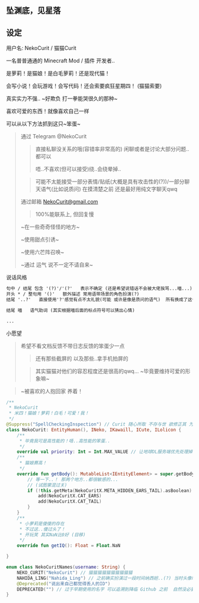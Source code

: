 ## 坠渊底，见星落

## 设定

用户名: NekoCurit / 猫猫Curit

一名普普通通的 Minecraft Mod / 插件 开发者.. 

是萝莉！是猫娘！是白毛萝莉！还是现代猫！

会写小说！会玩游戏！会写代码！还会索要疯狂星期四！ (猫猫索要)

真实实力不强..  ~好欺负 打一拳能哭很久的那种~

喜欢可爱的东西！就像喜欢自己一样

可以从以下方法抓到这只~笨蛋~

> 通过 Telegram   @NekoCurit
> 
>> 直接私聊没关系的哦(容错率非常高的) 闲聊或者是讨论大部分问题..都可以
>>
>> 唔..不喜欢(但可以接受)绕..会绕晕掉.. 
>
>> 可能不太能接受一部分表情/贴纸(大概是具有攻击性的(?))/一部分聊天语气(比如说质问) 在摸清楚之前 还是最好用纯文字聊天qwq 
>
> 通过邮箱 NekoCurit@gmail.com
>
>> 100%能联系上, 但回复慢
>
> ~在一些奇奇怪怪的地方~
>
> ~使用甜点引诱~
>
> ~使用六芒阵召唤~
> 
> ~通过 运气  说不一定不请自来~

说话风格

``` txt
句中 / 结尾 包含 '(?)'/'(?'   表示不确定 (还是希望说错话不会被大佬挨骂...喵...)
开头 * / 整句用 '()'   额外描述 常用语带场景的角色扮演(?)
结尾 '..?'   直接使用'?'感觉有点不太礼貌(可能 或许是像是质问的语气)  所有换成了这个

结尾 喵   语气助词 (其实根据喵后面的标点符号可以猜出心情)

...

``` 

小愿望

> 希望不看文档反馈不带日志反馈的笨蛋少一点
>
> > 还有那些截屏的 以及那些..拿手机拍屏的
> 
> > 其实猫猫对他们的容忍程度还是很高的qwq... ~毕竟要维持可爱的形象嘛~

> ~被喜欢的人抱回家 养着！

``` kt
/**
 * NekoCurit
 * 米四！猫娘！萝莉！白毛！可爱！我！
 */
@Suppress("SpellCheckingInspection") // Curit 随心所取 不存与世 欲修正其 为时已晚
class NekoCurit: EntityHuman(), INeko, IKawaill, ICute, ILolicon {
    /**
     * 毕竟我可是高性能的！唔..高性能的笨蛋..
     */
    override val priority: Int = Int.MAX_VALUE // 让地球OL服务端优先处理掉这个笨蛋
    /**
     * 猫娘赛高！
     */
    override fun getBody(): MutableList<IEntityElement> = super.getBody().apply {
        // 等一下..！ 那两个地方..都很敏感的...
        // (试图蒙混过关)
        if (!this.getMeta(NekoCuritX.META_HIDDEN_EARS_TAIL).asBoolean) { // 这样纸就不容易被认出来了...
            add(NekoCuritX.CAT_EARS)
            add(NekoCuritX.CAT_TAIL)
        }
    }
    /**
     * 小萝莉是傻傻的存在
     * 不过这..傻过头了！
     * 开玩笑 其实NaN比0好 (目移)
     */
    override fun getIQ(): Float = Float.NaN

}

enum class NekoCuritNames(username: String) {
    NEKO_CURIT("NekoCurit") // 猫猫猫猫猫猫猫猫猫猫
    NAHIDA_LING("Nahida_Ling") // 之前确实扮演过一段时间纳西妲..(?) 当时头像昵称都换了 甚至专门去买了个额外的 Minecraft 正版账号
    @Deprecated("说出来自己都觉得丢人的ID")
    DEPRECATED("") // 过于早期使用的名字 可以追溯到降临 Github 之前  自然没必要去记住
}
```
